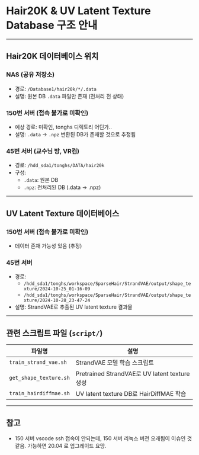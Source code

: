 # Hair20K & UV Latent Texture Database 구조 안내

---

## Hair20K 데이터베이스 위치

### NAS (공유 저장소)
- 경로: `/Database1/hair20k/*/.data`
- 설명: 원본 DB `.data` 파일만 존재 (전처리 전 상태)

### 150번 서버 (접속 불가로 미확인)
- 예상 경로: 미확인, tonghs 디렉토리 어딘가..
- 설명: `.data` → `.npz` 변환된 DB가 존재할 것으로 추정됨

### 45번 서버 (교수님 방, VR컴)
- 경로: `/hdd_sda1/tonghs/DATA/hair20k`
- 구성:
  - `.data`: 원본 DB
  - `.npz`: 전처리된 DB (.data → .npz)

---

## UV Latent Texture 데이터베이스

### 150번 서버 (접속 불가로 미확인)
- 데이터 존재 가능성 있음 (추정)

### 45번 서버
- 경로:
  - `/hdd_sda1/tonghs/workspace/SparseHair/StrandVAE/output/shape_texture/2024-10-25_01-16-09`
  - `/hdd_sda1/tonghs/workspace/SparseHair/StrandVAE/output/shape_texture/2024-10-28_23-47-24`
- 설명: StrandVAE로 추출된 UV latent texture 결과물

---

## 관련 스크립트 파일 (`script/`)

| 파일명 | 설명 |
|--------|------|
| `train_strand_vae.sh` | StrandVAE 모델 학습 스크립트 |
| `get_shape_texture.sh` | Pretrained StrandVAE로 UV latent texture 생성 |
| `train_hairdiffmae.sh` | UV latent texture DB로 HairDiffMAE 학습 |

---

## 참고
- 150 서버 vscode ssh 접속이 안되는데, 150 서버 리눅스 버전 오래됨이 이슈인 것 같음. 가능하면 20.04 로 업그레이드 요망.